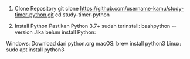 1. Clone Repository
git clone https://github.com/username-kamu/study-timer-python.git
cd study-timer-python<br/>

2. Install Python
Pastikan Python 3.7+ sudah terinstall:
bashpython --version
Jika belum install Python:

Windows: Download dari python.org
macOS: brew install python3
Linux: sudo apt install python3
